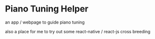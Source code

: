 # Piano Tuning Helper

an app / webpage to guide piano tuning

also a place for me to try out some react-native / react-js cross breeding  

